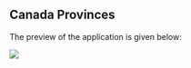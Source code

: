 ## Canada Provinces

The preview of the application is given below:

<img src="images/canada-provinces.png" />
